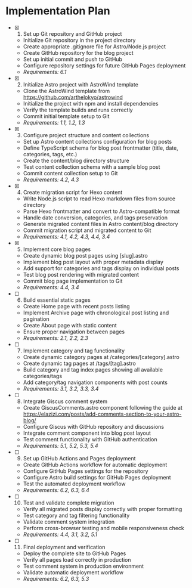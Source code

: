 # Implementation Plan

- [x] 1. Set up Git repository and GitHub project
  - Initialize Git repository in the project directory
  - Create appropriate .gitignore file for Astro/Node.js project
  - Create GitHub repository for the blog project
  - Set up initial commit and push to GitHub
  - Configure repository settings for future GitHub Pages deployment
  - _Requirements: 6.1_

- [x] 2. Initialize Astro project with AstroWind template
  - Clone the AstroWind template from <https://github.com/arthelokyo/astrowind>
  - Initialize the project with npm and install dependencies
  - Verify the template builds and runs correctly
  - Commit initial template setup to Git
  - _Requirements: 1.1, 1.2, 1.3_

- [x] 3. Configure project structure and content collections
  - Set up Astro content collections configuration for blog posts
  - Define TypeScript schema for blog post frontmatter (title, date, categories, tags, etc.)
  - Create the content/blog directory structure
  - Test content collection schema with a sample blog post
  - Commit content collection setup to Git
  - _Requirements: 4.2, 4.3_

- [x] 4. Create migration script for Hexo content
  - Write Node.js script to read Hexo markdown files from source directory
  - Parse Hexo frontmatter and convert to Astro-compatible format
  - Handle date conversion, categories, and tags preservation
  - Generate migrated content files in Astro content/blog directory
  - Commit migration script and migrated content to Git
  - _Requirements: 4.1, 4.2, 4.3, 4.4, 3.4_

- [x] 5. Implement core blog pages
  - Create dynamic blog post pages using [slug].astro
  - Implement blog post layout with proper metadata display
  - Add support for categories and tags display on individual posts
  - Test blog post rendering with migrated content
  - Commit blog page implementation to Git
  - _Requirements: 4.4, 3.4_

- [ ] 6. Build essential static pages
  - Create Home page with recent posts listing
  - Implement Archive page with chronological post listing and pagination
  - Create About page with static content
  - Ensure proper navigation between pages
  - _Requirements: 2.1, 2.2, 2.3_

- [ ] 7. Implement category and tag functionality
  - Create dynamic category pages at /categories/[category].astro
  - Create dynamic tag pages at /tags/[tag].astro
  - Build category and tag index pages showing all available categories/tags
  - Add category/tag navigation components with post counts
  - _Requirements: 3.1, 3.2, 3.3, 3.4_

- [ ] 8. Integrate Giscus comment system
  - Create GiscusComments.astro component following the guide at <https://elazizi.com/posts/add-comments-section-to-your-astro-blog/>
  - Configure Giscus with GitHub repository and discussions
  - Integrate comment component into blog post layout
  - Test comment functionality with GitHub authentication
  - _Requirements: 5.1, 5.2, 5.3, 5.4_

- [ ] 9. Set up GitHub Actions and Pages deployment
  - Create GitHub Actions workflow for automatic deployment
  - Configure GitHub Pages settings for the repository
  - Configure Astro build settings for GitHub Pages deployment
  - Test the automated deployment workflow
  - _Requirements: 6.2, 6.3, 6.4_

- [ ] 10. Test and validate complete migration
  - Verify all migrated posts display correctly with proper formatting
  - Test category and tag filtering functionality
  - Validate comment system integration
  - Perform cross-browser testing and mobile responsiveness check
  - _Requirements: 4.4, 3.1, 3.2, 5.1_

- [ ] 11. Final deployment and verification
  - Deploy the complete site to GitHub Pages
  - Verify all pages load correctly in production
  - Test comment system in production environment
  - Validate automatic deployment workflow
  - _Requirements: 6.2, 6.3, 5.3_
